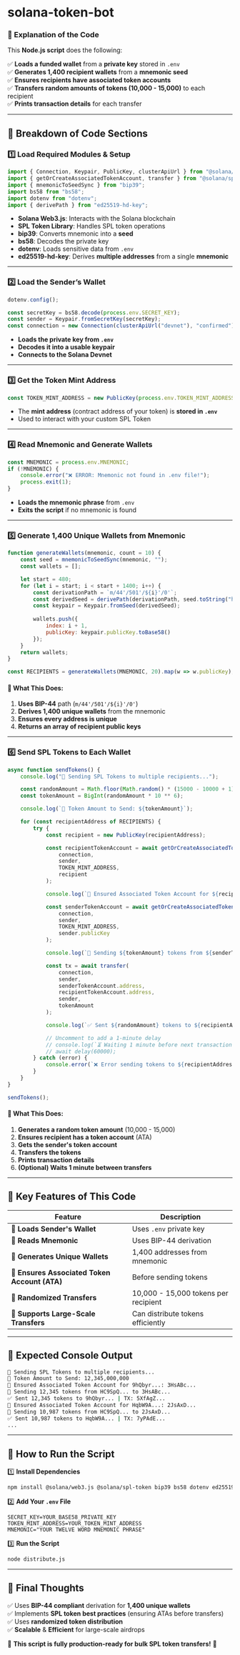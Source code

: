 # solana-token-bot

### **📌 Explanation of the Code**
This **Node.js script** does the following:

✅ **Loads a funded wallet** from a **private key** stored in `.env`  
✅ **Generates 1,400 recipient wallets** from a **mnemonic seed**  
✅ **Ensures recipients have associated token accounts**  
✅ **Transfers random amounts of tokens (10,000 - 15,000)** to each recipient  
✅ **Prints transaction details** for each transfer  

---

## **📂 Breakdown of Code Sections**

### **1️⃣ Load Required Modules & Setup**
```javascript
import { Connection, Keypair, PublicKey, clusterApiUrl } from "@solana/web3.js";
import { getOrCreateAssociatedTokenAccount, transfer } from "@solana/spl-token";
import { mnemonicToSeedSync } from "bip39";
import bs58 from "bs58";
import dotenv from "dotenv";
import { derivePath } from "ed25519-hd-key";
```
- **Solana Web3.js**: Interacts with the Solana blockchain  
- **SPL Token Library**: Handles SPL token operations  
- **bip39**: Converts mnemonic into a **seed**  
- **bs58**: Decodes the private key  
- **dotenv**: Loads sensitive data from `.env`  
- **ed25519-hd-key**: Derives **multiple addresses** from a single **mnemonic**  

---

### **2️⃣ Load the Sender’s Wallet**
```javascript
dotenv.config();

const secretKey = bs58.decode(process.env.SECRET_KEY);
const sender = Keypair.fromSecretKey(secretKey);
const connection = new Connection(clusterApiUrl("devnet"), "confirmed");
```
- **Loads the private key from `.env`**
- **Decodes it into a usable keypair**
- **Connects to the Solana Devnet**

---

### **3️⃣ Get the Token Mint Address**
```javascript
const TOKEN_MINT_ADDRESS = new PublicKey(process.env.TOKEN_MINT_ADDRESS);
```
- The **mint address** (contract address of your token) is **stored in `.env`**
- Used to interact with your custom SPL Token  

---

### **4️⃣ Read Mnemonic and Generate Wallets**
```javascript
const MNEMONIC = process.env.MNEMONIC;
if (!MNEMONIC) {
    console.error("❌ ERROR: Mnemonic not found in .env file!");
    process.exit(1);
}
```
- **Loads the mnemonic phrase** from `.env`
- **Exits the script** if no mnemonic is found  

---

### **5️⃣ Generate 1,400 Unique Wallets from Mnemonic**
```javascript
function generateWallets(mnemonic, count = 10) {
    const seed = mnemonicToSeedSync(mnemonic, "");
    const wallets = [];

    let start = 480;
    for (let i = start; i < start + 1400; i++) {
        const derivationPath = `m/44'/501'/${i}'/0'`;
        const derivedSeed = derivePath(derivationPath, seed.toString("hex")).key;
        const keypair = Keypair.fromSeed(derivedSeed);
        
        wallets.push({
            index: i + 1,
            publicKey: keypair.publicKey.toBase58()
        });
    }
    return wallets;
}

const RECIPIENTS = generateWallets(MNEMONIC, 20).map(w => w.publicKey);
```
#### **🔹 What This Does:**
1. **Uses BIP-44** path (`m/44'/501'/${i}'/0'`)  
2. **Derives 1,400 unique wallets** from the mnemonic  
3. **Ensures every address is unique**  
4. **Returns an array of recipient public keys**  

---

### **6️⃣ Send SPL Tokens to Each Wallet**
```javascript
async function sendTokens() {
    console.log("🚀 Sending SPL Tokens to multiple recipients...");

    const randomAmount = Math.floor(Math.random() * (15000 - 10000 + 1)) + 10000;
    const tokenAmount = BigInt(randomAmount * 10 ** 6); 

    console.log(`🔹 Token Amount to Send: ${tokenAmount}`);

    for (const recipientAddress of RECIPIENTS) {
        try {
            const recipient = new PublicKey(recipientAddress);

            const recipientTokenAccount = await getOrCreateAssociatedTokenAccount(
                connection,
                sender,
                TOKEN_MINT_ADDRESS,
                recipient
            );

            console.log(`📌 Ensured Associated Token Account for ${recipientAddress}: ${recipientTokenAccount.address.toBase58()}`);

            const senderTokenAccount = await getOrCreateAssociatedTokenAccount(
                connection,
                sender,
                TOKEN_MINT_ADDRESS,
                sender.publicKey
            );

            console.log(`🔄 Sending ${tokenAmount} tokens from ${senderTokenAccount.address.toBase58()} to ${recipientTokenAccount.address.toBase58()}`);

            const tx = await transfer(
                connection,
                sender, 
                senderTokenAccount.address, 
                recipientTokenAccount.address, 
                sender, 
                tokenAmount 
            );

            console.log(`✅ Sent ${randomAmount} tokens to ${recipientAddress} | TX: ${tx}`);

            // Uncomment to add a 1-minute delay
            // console.log(`⏳ Waiting 1 minute before next transaction...`);
            // await delay(60000);
        } catch (error) {
            console.error(`❌ Error sending tokens to ${recipientAddress}:`, error);
        }
    }
}

sendTokens();
```
#### **🔹 What This Does:**
1. **Generates a random token amount** (10,000 - 15,000)  
2. **Ensures recipient has a token account** (ATA)  
3. **Gets the sender's token account**  
4. **Transfers the tokens**  
5. **Prints transaction details**  
6. **(Optional) Waits 1 minute between transfers**  

---

## **🎯 Key Features of This Code**
| Feature | Description |
|---------|-------------|
| **📌 Loads Sender's Wallet** | Uses `.env` private key |
| **📌 Reads Mnemonic** | Uses BIP-44 derivation |
| **📌 Generates Unique Wallets** | 1,400 addresses from mnemonic |
| **📌 Ensures Associated Token Account (ATA)** | Before sending tokens |
| **📌 Randomized Transfers** | 10,000 - 15,000 tokens per recipient |
| **📌 Supports Large-Scale Transfers** | Can distribute tokens efficiently |

---

## **🔹 Expected Console Output**
```bash
🚀 Sending SPL Tokens to multiple recipients...
🔹 Token Amount to Send: 12,345,000,000
📌 Ensured Associated Token Account for 9hQbyr...: 3HsABc...
🔄 Sending 12,345 tokens from HC9SpQ... to 3HsABc...
✅ Sent 12,345 tokens to 9hQbyr... | TX: 5XfAgZ...
📌 Ensured Associated Token Account for HqbW9A...: 2JsAxD...
🔄 Sending 10,987 tokens from HC9SpQ... to 2JsAxD...
✅ Sent 10,987 tokens to HqbW9A... | TX: 7yPAdE...
...
```

---

## **🔹 How to Run the Script**
1️⃣ **Install Dependencies**  
```bash
npm install @solana/web3.js @solana/spl-token bip39 bs58 dotenv ed25519-hd-key
```

2️⃣ **Add Your `.env` File**
```
SECRET_KEY=YOUR_BASE58_PRIVATE_KEY
TOKEN_MINT_ADDRESS=YOUR_TOKEN_MINT_ADDRESS
MNEMONIC="YOUR TWELVE WORD MNEMONIC PHRASE"
```

3️⃣ **Run the Script**
```bash
node distribute.js
```

---

## **🔹 Final Thoughts**
✅ Uses **BIP-44 compliant** derivation for **1,400 unique wallets**  
✅ Implements **SPL token best practices** (ensuring ATAs before transfers)  
✅ Uses **randomized token distribution**  
✅ **Scalable** & **Efficient** for large-scale airdrops  

🚀 **This script is fully production-ready for bulk SPL token transfers!** 🎯
